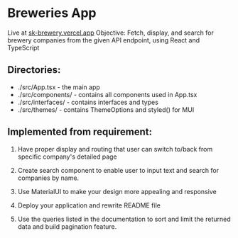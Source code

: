 
# Breweries App

Live at [sk-brewery.vercel.app](sk-brewery.vercel.app)
Objective: Fetch, display, and search for brewery companies from the given API endpoint, using React and TypeScript

## Directories:
- ./src/App.tsx - the main app
- ./src/components/ - contains all components used in App.tsx
- ./src/interfaces/ - contains interfaces and types
- ./src/themes/ - contains ThemeOptions and styled() for MUI

## Implemented from requirement:
1. Have proper display and routing that user can switch to/back from specific company's detailed page

2. Create search component to enable user to input text and search for companies by name.

3. Use MaterialUI to make your design more appealing and responsive

4. Deploy your application and rewrite README file

5. Use the queries listed in the documentation to sort and limit the returned data and build pagination feature.
